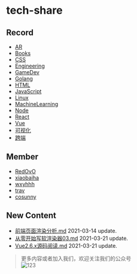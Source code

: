 
# tech-share

<!-- RECORD-START -->
## Record
* [AR](https://github.com/fff455/tech-share/tree/master/AR)
* [Books](https://github.com/fff455/tech-share/tree/master/Books)
* [CSS](https://github.com/fff455/tech-share/tree/master/CSS)
* [Engineering](https://github.com/fff455/tech-share/tree/master/Engineering)
* [GameDev](https://github.com/fff455/tech-share/tree/master/GameDev)
* [Golang](https://github.com/fff455/tech-share/tree/master/Golang)
* [HTML](https://github.com/fff455/tech-share/tree/master/HTML)
* [JavaScript](https://github.com/fff455/tech-share/tree/master/JavaScript)
* [Linux](https://github.com/fff455/tech-share/tree/master/Linux)
* [MachineLearning](https://github.com/fff455/tech-share/tree/master/MachineLearning)
* [Node](https://github.com/fff455/tech-share/tree/master/Node)
* [React](https://github.com/fff455/tech-share/tree/master/React)
* [Vue](https://github.com/fff455/tech-share/tree/master/Vue)
* [可视化](https://github.com/fff455/tech-share/tree/master/可视化)
* [跨端](https://github.com/fff455/tech-share/tree/master/跨端)
<!-- RECORD-END -->

<!-- MEMBER-START -->
## Member
* [RedOvO](https://github.com/RedOvO)
* [xiaobaiha](https://github.com/xiaobaiha)
* [wxyhhh](https://github.com/wxyhhh)
* [trav](https://github.com/travmygit)
* [cosunny](https://github.com/cosunny)
<!-- MEMBER-END -->

<!-- NEW CONTENT-START -->
## New Content
* [前端页面渲染分析.md](https://github.com/fff455/tech-share/tree/master/Engineering/前端页面渲染分析.md) 2021-03-14 update.
* [从零开始写软渲染器03.md](https://github.com/fff455/tech-share/tree/master/GameDev/从零开始写软渲染器03.md) 2021-03-21 update.
* [Vue2.6.x源码阅读.md](https://github.com/fff455/tech-share/tree/master/Vue/Vue2.6.x源码阅读.md) 2021-03-21 update.
<!-- NEW CONTENT-END -->

> 更多内容或者加入我们，欢迎关注我们的公众号  
> ![123](./Books/image/gzh.png)

